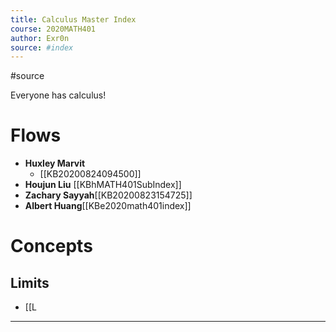 ```yaml
---
title: Calculus Master Index
course: 2020MATH401
author: Exr0n
source: #index
---
```


#source

Everyone has calculus!
# Flows

- **Huxley Marvit**
    - [[KB20200824094500]]
- **Houjun Liu** [[KBhMATH401SubIndex]]
- **Zachary Sayyah**[[KB20200823154725]]
- **Albert Huang**[[KBe2020math401index]]

# Concepts

## Limits
- [[L

---
